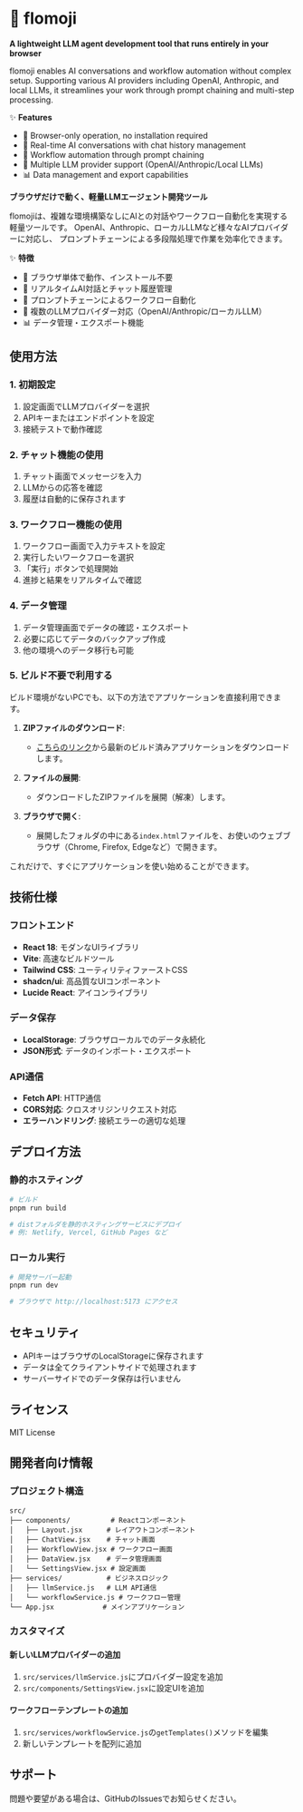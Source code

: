 # 🌊 flomoji

**A lightweight LLM agent development tool that runs entirely in your browser**

flomoji enables AI conversations and workflow automation without complex setup.
Supporting various AI providers including OpenAI, Anthropic, and local LLMs,
it streamlines your work through prompt chaining and multi-step processing.

✨ **Features**
- 🚀 Browser-only operation, no installation required
- 💬 Real-time AI conversations with chat history management
- 🔗 Workflow automation through prompt chaining
- 🔌 Multiple LLM provider support (OpenAI/Anthropic/Local LLMs)
- 📊 Data management and export capabilities


**ブラウザだけで動く、軽量LLMエージェント開発ツール**

flomojiは、複雑な環境構築なしにAIとの対話やワークフロー自動化を実現する軽量ツールです。
OpenAI、Anthropic、ローカルLLMなど様々なAIプロバイダーに対応し、
プロンプトチェーンによる多段階処理で作業を効率化できます。

✨ **特徴**
- 🚀 ブラウザ単体で動作、インストール不要
- 💬 リアルタイムAI対話とチャット履歴管理  
- 🔗 プロンプトチェーンによるワークフロー自動化
- 🔌 複数のLLMプロバイダー対応（OpenAI/Anthropic/ローカルLLM）
- 📊 データ管理・エクスポート機能


## 使用方法

### 1. 初期設定
1. 設定画面でLLMプロバイダーを選択
2. APIキーまたはエンドポイントを設定
3. 接続テストで動作確認

### 2. チャット機能の使用
1. チャット画面でメッセージを入力
2. LLMからの応答を確認
3. 履歴は自動的に保存されます

### 3. ワークフロー機能の使用
1. ワークフロー画面で入力テキストを設定
2. 実行したいワークフローを選択
3. 「実行」ボタンで処理開始
4. 進捗と結果をリアルタイムで確認

### 4. データ管理
1. データ管理画面でデータの確認・エクスポート
2. 必要に応じてデータのバックアップ作成
3. 他の環境へのデータ移行も可能

### 5. ビルド不要で利用する
ビルド環境がないPCでも、以下の方法でアプリケーションを直接利用できます。

1. **ZIPファイルのダウンロード**:
   - [こちらのリンク](https://github.com/hama-jp/llm-agent-lite/archive/refs/heads/gh-pages.zip)から最新のビルド済みアプリケーションをダウンロードします。

2. **ファイルの展開**:
   - ダウンロードしたZIPファイルを展開（解凍）します。

3. **ブラウザで開く**:
   - 展開したフォルダの中にある`index.html`ファイルを、お使いのウェブブラウザ（Chrome, Firefox, Edgeなど）で開きます。

これだけで、すぐにアプリケーションを使い始めることができます。

## 技術仕様

### フロントエンド
- **React 18**: モダンなUIライブラリ
- **Vite**: 高速なビルドツール
- **Tailwind CSS**: ユーティリティファーストCSS
- **shadcn/ui**: 高品質なUIコンポーネント
- **Lucide React**: アイコンライブラリ

### データ保存
- **LocalStorage**: ブラウザローカルでのデータ永続化
- **JSON形式**: データのインポート・エクスポート

### API通信
- **Fetch API**: HTTP通信
- **CORS対応**: クロスオリジンリクエスト対応
- **エラーハンドリング**: 接続エラーの適切な処理

## デプロイ方法

### 静的ホスティング
```bash
# ビルド
pnpm run build

# distフォルダを静的ホスティングサービスにデプロイ
# 例: Netlify, Vercel, GitHub Pages など
```

### ローカル実行
```bash
# 開発サーバー起動
pnpm run dev

# ブラウザで http://localhost:5173 にアクセス
```

## セキュリティ

- APIキーはブラウザのLocalStorageに保存されます
- データは全てクライアントサイドで処理されます
- サーバーサイドでのデータ保存は行いません

## ライセンス

MIT License

## 開発者向け情報

### プロジェクト構造
```
src/
├── components/          # Reactコンポーネント
│   ├── Layout.jsx      # レイアウトコンポーネント
│   ├── ChatView.jsx    # チャット画面
│   ├── WorkflowView.jsx # ワークフロー画面
│   ├── DataView.jsx    # データ管理画面
│   └── SettingsView.jsx # 設定画面
├── services/           # ビジネスロジック
│   ├── llmService.js   # LLM API通信
│   └── workflowService.js # ワークフロー管理
└── App.jsx            # メインアプリケーション
```

### カスタマイズ

#### 新しいLLMプロバイダーの追加
1. `src/services/llmService.js`にプロバイダー設定を追加
2. `src/components/SettingsView.jsx`に設定UIを追加

#### ワークフローテンプレートの追加
1. `src/services/workflowService.js`の`getTemplates()`メソッドを編集
2. 新しいテンプレートを配列に追加

## サポート

問題や要望がある場合は、GitHubのIssuesでお知らせください。

